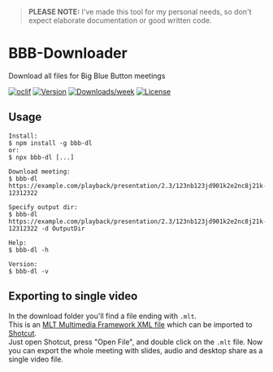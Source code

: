 > **PLEASE NOTE:** I've made this tool for my personal needs, so don't expect elaborate documentation or good written code. 

BBB-Downloader
==============

Download all files for Big Blue Button meetings 

[![oclif](https://img.shields.io/badge/cli-oclif-brightgreen.svg)](https://oclif.io)
[![Version](https://img.shields.io/npm/v/bbb-dl.svg)](https://npmjs.org/package/bbb-dl)
[![Downloads/week](https://img.shields.io/npm/dw/bbb-dl.svg)](https://npmjs.org/package/bbb-dl)
[![License](https://img.shields.io/npm/l/bbb-dl.svg)](https://github.com/Skayo/BBB-Downloader/blob/master/package.json)

## Usage

```sh-session
Install:
$ npm install -g bbb-dl
or:
$ npx bbb-dl [...]

Download meeting:
$ bbb-dl https://example.com/playback/presentation/2.3/123nb123jd901k2e2nc8j21k-12312322

Specify output dir:
$ bbb-dl https://example.com/playback/presentation/2.3/123nb123jd901k2e2nc8j21k-12312322 -d OutputDir

Help:
$ bbb-dl -h

Version:
$ bbb-dl -v
```

## Exporting to single video

In the download folder you'll find a file ending with `.mlt`.  
This is an [MLT Multimedia Framework XML file](https://www.mltframework.org/) which can be imported to [Shotcut](https://shotcut.org).  
Just open Shotcut, press "Open File", and double click on the `.mlt` file. 
Now you can export the whole meeting with slides, audio and desktop share as a single video file.
